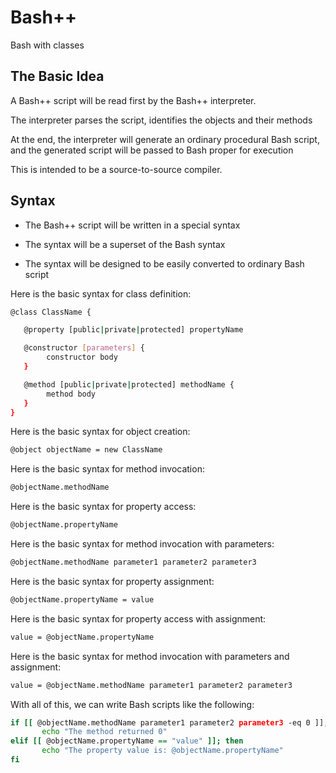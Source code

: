 # Bash++

Bash with classes

## The Basic Idea

A Bash++ script will be read first by the Bash++ interpreter.

The interpreter parses the script, identifies the objects and their methods

At the end, the interpreter will generate an ordinary procedural Bash script, and the generated script will be passed to Bash proper for execution

This is intended to be a source-to-source compiler.

## Syntax

 - The Bash++ script will be written in a special syntax

 - The syntax will be a superset of the Bash syntax

 - The syntax will be designed to be easily converted to ordinary Bash script

Here is the basic syntax for class definition:

```sh
@class ClassName {

   @property [public|private|protected] propertyName

   @constructor [parameters] {
	  	constructor body
   }

   @method [public|private|protected] methodName {
	  	method body
   }
}
```

Here is the basic syntax for object creation:

```sh
@object objectName = new ClassName
```

Here is the basic syntax for method invocation:

```sh
@objectName.methodName
```

Here is the basic syntax for property access:

```sh
@objectName.propertyName
```

Here is the basic syntax for method invocation with parameters:

```sh
@objectName.methodName parameter1 parameter2 parameter3
```

Here is the basic syntax for property assignment:

```sh
@objectName.propertyName = value
```


Here is the basic syntax for property access with assignment:

```sh
value = @objectName.propertyName
```

Here is the basic syntax for method invocation with parameters and assignment:

```sh
value = @objectName.methodName parameter1 parameter2 parameter3
```

With all of this, we can write Bash scripts like the following:

```sh
if [[ @objectName.methodName parameter1 parameter2 parameter3 -eq 0 ]]; then
	   echo "The method returned 0"
elif [[ @objectName.propertyName == "value" ]]; then
	   echo "The property value is: @objectName.propertyName"
fi
```